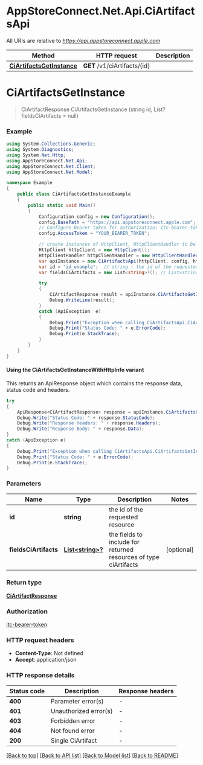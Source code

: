 # AppStoreConnect.Net.Api.CiArtifactsApi

All URIs are relative to *https://api.appstoreconnect.apple.com*

| Method | HTTP request | Description |
|--------|--------------|-------------|
| [**CiArtifactsGetInstance**](CiArtifactsApi.md#ciartifactsgetinstance) | **GET** /v1/ciArtifacts/{id} |  |

<a id="ciartifactsgetinstance"></a>
# **CiArtifactsGetInstance**
> CiArtifactResponse CiArtifactsGetInstance (string id, List<string>? fieldsCiArtifacts = null)



### Example
```csharp
using System.Collections.Generic;
using System.Diagnostics;
using System.Net.Http;
using AppStoreConnect.Net.Api;
using AppStoreConnect.Net.Client;
using AppStoreConnect.Net.Model;

namespace Example
{
    public class CiArtifactsGetInstanceExample
    {
        public static void Main()
        {
            Configuration config = new Configuration();
            config.BasePath = "https://api.appstoreconnect.apple.com";
            // Configure Bearer token for authorization: itc-bearer-token
            config.AccessToken = "YOUR_BEARER_TOKEN";

            // create instances of HttpClient, HttpClientHandler to be reused later with different Api classes
            HttpClient httpClient = new HttpClient();
            HttpClientHandler httpClientHandler = new HttpClientHandler();
            var apiInstance = new CiArtifactsApi(httpClient, config, httpClientHandler);
            var id = "id_example";  // string | the id of the requested resource
            var fieldsCiArtifacts = new List<string>?(); // List<string>? | the fields to include for returned resources of type ciArtifacts (optional) 

            try
            {
                CiArtifactResponse result = apiInstance.CiArtifactsGetInstance(id, fieldsCiArtifacts);
                Debug.WriteLine(result);
            }
            catch (ApiException  e)
            {
                Debug.Print("Exception when calling CiArtifactsApi.CiArtifactsGetInstance: " + e.Message);
                Debug.Print("Status Code: " + e.ErrorCode);
                Debug.Print(e.StackTrace);
            }
        }
    }
}
```

#### Using the CiArtifactsGetInstanceWithHttpInfo variant
This returns an ApiResponse object which contains the response data, status code and headers.

```csharp
try
{
    ApiResponse<CiArtifactResponse> response = apiInstance.CiArtifactsGetInstanceWithHttpInfo(id, fieldsCiArtifacts);
    Debug.Write("Status Code: " + response.StatusCode);
    Debug.Write("Response Headers: " + response.Headers);
    Debug.Write("Response Body: " + response.Data);
}
catch (ApiException e)
{
    Debug.Print("Exception when calling CiArtifactsApi.CiArtifactsGetInstanceWithHttpInfo: " + e.Message);
    Debug.Print("Status Code: " + e.ErrorCode);
    Debug.Print(e.StackTrace);
}
```

### Parameters

| Name | Type | Description | Notes |
|------|------|-------------|-------|
| **id** | **string** | the id of the requested resource |  |
| **fieldsCiArtifacts** | [**List&lt;string&gt;?**](string.md) | the fields to include for returned resources of type ciArtifacts | [optional]  |

### Return type

[**CiArtifactResponse**](CiArtifactResponse.md)

### Authorization

[itc-bearer-token](../README.md#itc-bearer-token)

### HTTP request headers

 - **Content-Type**: Not defined
 - **Accept**: application/json


### HTTP response details
| Status code | Description | Response headers |
|-------------|-------------|------------------|
| **400** | Parameter error(s) |  -  |
| **401** | Unauthorized error(s) |  -  |
| **403** | Forbidden error |  -  |
| **404** | Not found error |  -  |
| **200** | Single CiArtifact |  -  |

[[Back to top]](#) [[Back to API list]](../README.md#documentation-for-api-endpoints) [[Back to Model list]](../README.md#documentation-for-models) [[Back to README]](../README.md)

